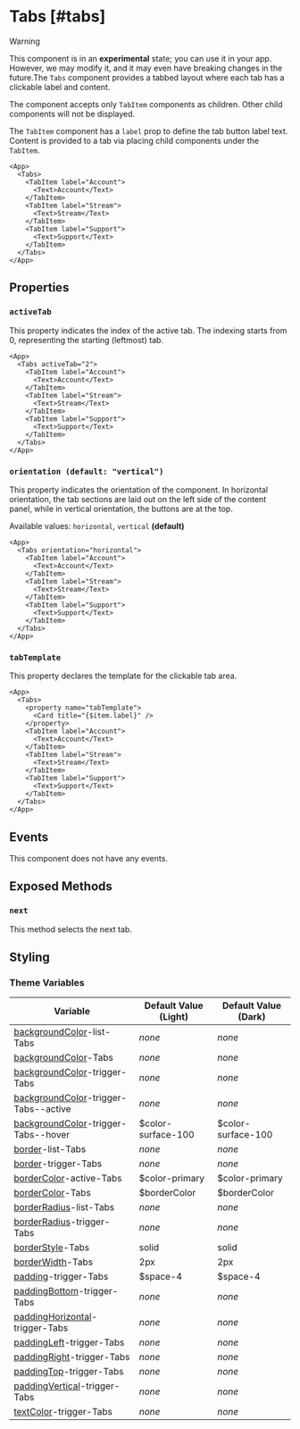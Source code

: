 # Tabs [#tabs]

>[!WARNING]
> This component is in an **experimental** state; you can use it in your app. However, we may modify it, and it may even have breaking changes in the future.The `Tabs` component provides a tabbed layout where each tab has a clickable label and content.

The component accepts only `TabItem` components as children.
Other child components will not be displayed.

The `TabItem` component has a `label` prop to define the tab button label text.
Content is provided to a tab via placing child components under the `TabItem`.

```xmlui-pg copy display name="Example: using Tabs" height="200px"
<App>
  <Tabs>
    <TabItem label="Account">
      <Text>Account</Text>
    </TabItem>
    <TabItem label="Stream">
      <Text>Stream</Text>
    </TabItem>
    <TabItem label="Support">
      <Text>Support</Text>
    </TabItem>
  </Tabs>
</App>
```

## Properties

### `activeTab`

This property indicates the index of the active tab. The indexing starts from 0, representing the starting (leftmost) tab.

```xmlui-pg copy display name="Example: activeTab" height="200px"
<App>
  <Tabs activeTab="2">
    <TabItem label="Account">
      <Text>Account</Text>
    </TabItem>
    <TabItem label="Stream">
      <Text>Stream</Text>
    </TabItem>
    <TabItem label="Support">
      <Text>Support</Text>
    </TabItem>
  </Tabs>
</App>
```

### `orientation (default: "vertical")`

This property indicates the orientation of the component. In horizontal orientation, the tab sections are laid out on the left side of the content panel, while in vertical orientation, the buttons are at the top.

Available values: `horizontal`, `vertical` **(default)**

```xmlui-pg copy display name="Example: orientation" height="200px"
<App>
  <Tabs orientation="horizontal">
    <TabItem label="Account">
      <Text>Account</Text>
    </TabItem>
    <TabItem label="Stream">
      <Text>Stream</Text>
    </TabItem>
    <TabItem label="Support">
      <Text>Support</Text>
    </TabItem>
  </Tabs>
</App>
```

### `tabTemplate`

This property declares the template for the clickable tab area.

```xmlui-pg copy {2-4} display name="Example: tabTemplate" height="200px"
<App>
  <Tabs>
    <property name="tabTemplate">
      <Card title="{$item.label}" />
    </property>
    <TabItem label="Account">
      <Text>Account</Text>
    </TabItem>
    <TabItem label="Stream">
      <Text>Stream</Text>
    </TabItem>
    <TabItem label="Support">
      <Text>Support</Text>
    </TabItem>
  </Tabs>
</App>
```

## Events

This component does not have any events.

## Exposed Methods

### `next`

This method selects the next tab.

## Styling

### Theme Variables

| Variable | Default Value (Light) | Default Value (Dark) |
| --- | --- | --- |
| [backgroundColor](../styles-and-themes/common-units/#color)-list-Tabs | *none* | *none* |
| [backgroundColor](../styles-and-themes/common-units/#color)-Tabs | *none* | *none* |
| [backgroundColor](../styles-and-themes/common-units/#color)-trigger-Tabs | *none* | *none* |
| [backgroundColor](../styles-and-themes/common-units/#color)-trigger-Tabs--active | *none* | *none* |
| [backgroundColor](../styles-and-themes/common-units/#color)-trigger-Tabs--hover | $color-surface-100 | $color-surface-100 |
| [border](../styles-and-themes/common-units/#border)-list-Tabs | *none* | *none* |
| [border](../styles-and-themes/common-units/#border)-trigger-Tabs | *none* | *none* |
| [borderColor](../styles-and-themes/common-units/#color)-active-Tabs | $color-primary | $color-primary |
| [borderColor](../styles-and-themes/common-units/#color)-Tabs | $borderColor | $borderColor |
| [borderRadius](../styles-and-themes/common-units/#border-rounding)-list-Tabs | *none* | *none* |
| [borderRadius](../styles-and-themes/common-units/#border-rounding)-trigger-Tabs | *none* | *none* |
| [borderStyle](../styles-and-themes/common-units/#border-style)-Tabs | solid | solid |
| [borderWidth](../styles-and-themes/common-units/#size)-Tabs | 2px | 2px |
| [padding](../styles-and-themes/common-units/#size)-trigger-Tabs | $space-4 | $space-4 |
| [paddingBottom](../styles-and-themes/common-units/#size)-trigger-Tabs | *none* | *none* |
| [paddingHorizontal](../styles-and-themes/common-units/#size)-trigger-Tabs | *none* | *none* |
| [paddingLeft](../styles-and-themes/common-units/#size)-trigger-Tabs | *none* | *none* |
| [paddingRight](../styles-and-themes/common-units/#size)-trigger-Tabs | *none* | *none* |
| [paddingTop](../styles-and-themes/common-units/#size)-trigger-Tabs | *none* | *none* |
| [paddingVertical](../styles-and-themes/common-units/#size)-trigger-Tabs | *none* | *none* |
| [textColor](../styles-and-themes/common-units/#color)-trigger-Tabs | *none* | *none* |
